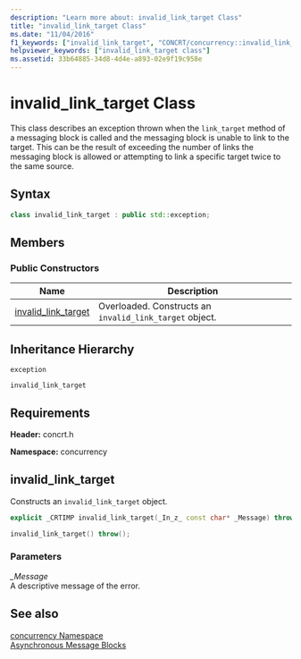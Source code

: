 ```yaml
---
description: "Learn more about: invalid_link_target Class"
title: "invalid_link_target Class"
ms.date: "11/04/2016"
f1_keywords: ["invalid_link_target", "CONCRT/concurrency::invalid_link_target", "CONCRT/concurrency::invalid_link_target::invalid_link_target"]
helpviewer_keywords: ["invalid_link_target class"]
ms.assetid: 33b64885-34d8-4d4e-a893-02e9f19c958e
---
```

# invalid_link_target Class

This class describes an exception thrown when the `link_target` method of a messaging block is called and the messaging block is unable to link to the target. This can be the result of exceeding the number of links the messaging block is allowed or attempting to link a specific target twice to the same source.

## Syntax

```cpp
class invalid_link_target : public std::exception;
```

## Members

### Public Constructors

|Name|Description|
|----------|-----------------|
|[invalid_link_target](#ctor)|Overloaded. Constructs an `invalid_link_target` object.|

## Inheritance Hierarchy

`exception`

`invalid_link_target`

## Requirements

**Header:** concrt.h

**Namespace:** concurrency

## <a name="ctor"></a> invalid_link_target

Constructs an `invalid_link_target` object.

```cpp
explicit _CRTIMP invalid_link_target(_In_z_ const char* _Message) throw();

invalid_link_target() throw();
```

### Parameters

*_Message*<br/>
A descriptive message of the error.

## See also

[concurrency Namespace](concurrency-namespace.md)<br/>
[Asynchronous Message Blocks](../../../parallel/concrt/asynchronous-message-blocks.md)
